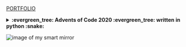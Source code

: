 [PORTFOLIO](https://fixxxarn.github.io/portfolio/)
<details>  
  <summary><b>:evergreen_tree: Advents of Code 2020 :evergreen_tree: written in python :snake:</b></summary>
  
  #
- [X] Day 1 - [CODE](https://github.com/FixxxarN/advent-of-code-20/blob/main/day-01/day_1.py)
- [X] Day 2 - [CODE](https://github.com/FixxxarN/advent-of-code-20/blob/main/day-02/day_2.py)
- [X] Day 3 - [CODE](https://github.com/FixxxarN/advent-of-code-20/blob/main/day-03/day_3.py)
- [X] Day 4 - [CODE](https://github.com/FixxxarN/advent-of-code-20/blob/main/day-04/day_4.py)
- [X] Day 5 - [CODE](https://github.com/FixxxarN/advent-of-code-20/blob/main/day-05/day_5.py)
- [X] Day 6 - [CODE](https://github.com/FixxxarN/advent-of-code-20/blob/main/day-06/day_6.py)
- [ ] Day 7
- [ ] Day 8
- [ ] Day 9
- [ ] Day 10
- [ ] Day 11
- [ ] Day 12
- [ ] Day 13
- [ ] Day 14
- [ ] Day 15
- [ ] Day 16
- [ ] Day 17
- [ ] Day 18
- [ ] Day 19
- [ ] Day 20
- [ ] Day 21
- [ ] Day 22
- [ ] Day 23
- [ ] Day 24
- [ ] Day 25
</details>

![image of my smart mirror](https://scontent-arn2-1.xx.fbcdn.net/v/t1.15752-9/p1080x2048/182597921_278648747266998_8084119491663183006_n.jpg?_nc_cat=111&ccb=1-3&_nc_sid=ae9488&_nc_ohc=v8_E5hwrpQ4AX_HyY_5&_nc_ht=scontent-arn2-1.xx&tp=6&oh=b05b8c4767c6f246fadd68cb06c928bc&oe=60BB7561)
